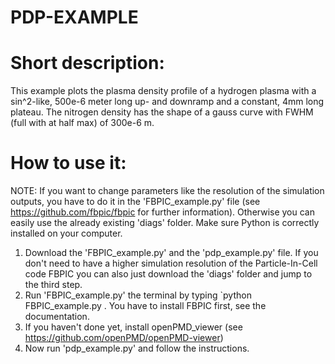 # PDP-EXAMPLE

# Short description:

This example plots the plasma density profile of a hydrogen plasma with a sin^2-like, 500e-6 meter long up- and downramp and a 
constant, 4mm long plateau. The nitrogen density has the shape of a gauss curve with FWHM (full with at half max) of 300e-6 m. 

# How to use it:

NOTE: If you want to change parameters like the resolution of the simulation outputs, you have to do it in the 'FBPIC_example.py'
      file (see https://github.com/fbpic/fbpic for further information). Otherwise you can easily use the already existing 'diags' folder.
      Make sure Python is correctly installed on your computer.
      
1.  Download the 'FBPIC_example.py' and the 'pdp_example.py' file. If you don't need to have a higher simulation resolution of the
    Particle-In-Cell code FBPIC you can also just download the 'diags' folder and jump to the third step.
2.  Run 'FBPIC_example.py' the terminal by typing
`python FBPIC_example.py
. You have to install FBPIC first, see the documentation.
3.  If you haven't done yet, install openPMD_viewer (see https://github.com/openPMD/openPMD-viewer)
4.  Now run 'pdp_example.py' and follow the instructions.
